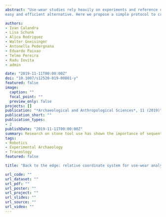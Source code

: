 ```yaml
---
abstract: "Use-wear studies rely heavily on experiments and reference collections to infer the function of archeological artifacts. Sequential experiments, in particular, are necessary to understand how use-wear develops. Consequently, it is crucial to analyze the same location on the tool’s surface during the course of an experiment. Being able to relocate the area of interest on a sample is also essential for reproducibility in use-wear studies. However, visual relocation has limited applicability and there is currently no
easy and efficient alternative. Here we propose a simple protocol to create a coordinate system directly on the sample. Three ceramic beads that serve as reference markers are adhered onto the sample, either with epoxy resin or acrylic polymer. The former is easier to work with but the latter is reversible so it can be applied to archeological samples too. The microscope’s software then relocates the position(s) of interest.We demonstrate the feasibility of this approach and measure its repeatability by imaging the same position on an experimental flint blade 10 times with two confocal microscopes. Our results show that the position can be relocated automatically with a horizontal positional repeatability of approximately 14% of the field of view. Quantitative surface texture measurements according to ISO 25178 vary due to this positional inaccuracy, but it is still unknown whether this variation would mask functional differences. Although still perfectible, we argue that this protocol represents an important step toward repeatability and reproducibility in experimental archeology, especially in use-wear studies."

authors:
- Ivan Calandra
- Lisa Schunk
- Alica Rodriguez
- Walter Gneisinger
- Antonella Pedergnana
- Eduardo Paixao
- Telmo Pereira
- Radu Iovita
- admin

date: "2019-11-11T00:00:00Z"
doi: "10.1007/s12520-019-00801-y"
featured: false
image:
  caption: ""
  focal_point: ""
  preview_only: false
projects: []
publication: "*Archaeological and Anthropological Sciences*, 11 (2019)"
publication_short: ""
publication_types:
- 2
publishDate: "2019-11-11T00:00:00Z"
summary: Research on stone tool use has shown the importance of sequential experimentation. To evaluate the development of use-wear traces during tool use, the documentation and analysis of the same location on the tools' surface is crucial. In this paper we present a new method based on the implementation of a local coordinate system on experimental sample.
tags:
- Robotics
- Experimental Archaeology
- Traceology
featured: false

title: "Back to the edge: relative coordinate system for use-wear analysis"

url_code: ""
url_dataset: ""
url_pdf: ""
url_poster: ""
url_project: ""
url_slides: ""
url_source: ""
url_video: ""
---
```

